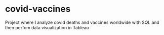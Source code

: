 # covid-vaccines
Project where I analyze covid deaths and vaccines worldwide with SQL and then perfom data visualization in Tableau
